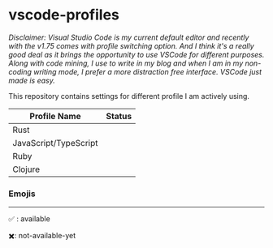 # vscode-profiles


_Disclaimer: Visual Studio Code is my current default editor and recently with the v1.75 comes with profile switching option. And I think it's a really good deal as it brings the opportunity to use VSCode for different purposes. Along with code mining, I use to write in my blog and when I am in my non-coding writing mode, I prefer a more distraction free interface. VSCode just made is easy._

This repository contains settings for different profile I am actively using.

|Profile Name|Status|
|------------|------|
| Rust | |
| JavaScript/TypeScript||
|Ruby||
|Clojure||


### Emojis
---

✅ : available

✖️: not-available-yet

